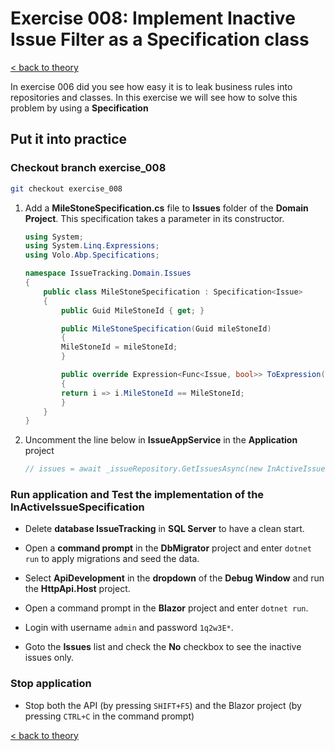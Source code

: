 # Exercise 008: Implement Inactive Issue Filter as a Specification class

[< back to theory](../docs/part3/part3-Implementation-The-Building-Blocks.md#theory_exercise_008)

In exercise 006 did you see how easy it is to leak business rules into repositories and classes. In this exercise we will see how to solve this problem by using a **Specification**

## Put it into practice

### Checkout branch exercise_008

```bash
git checkout exercise_008
```

1. Add a **MileStoneSpecification.cs** file to **Issues** folder of the **Domain Project**. This specification takes a parameter in its constructor.

    ```csharp
    using System;
    using System.Linq.Expressions;
    using Volo.Abp.Specifications;

    namespace IssueTracking.Domain.Issues
    {
        public class MileStoneSpecification : Specification<Issue>
        {
            public Guid MileStoneId { get; }

            public MileStoneSpecification(Guid mileStoneId)
            {
            MileStoneId = mileStoneId;
            }

            public override Expression<Func<Issue, bool>> ToExpression()
            {
            return i => i.MileStoneId == MileStoneId;
            }
        }
    }
    ```



2. Uncomment the line below in **IssueAppService** in the **Application** project

    ```csharp
    // issues = await _issueRepository.GetIssuesAsync(new InActiveIssueSpecification());
    
    ```

### Run application and Test the implementation of the InActiveIssueSpecification

* Delete **database IssueTracking** in **SQL Server** to have a clean start.

* Open a **command prompt** in the **DbMigrator** project and enter `dotnet run` to apply migrations and seed the data.

* Select **ApiDevelopment** in the **dropdown** of the **Debug Window** and run the **HttpApi.Host** project.

* Open a command prompt in the **Blazor** project and enter `dotnet run`.

* Login with username `admin` and password `1q2w3E*`.

* Goto the **Issues** list and check the **No** checkbox to see the inactive issues only.

### Stop application

* Stop both the API (by pressing `SHIFT+F5`) and the Blazor project (by pressing `CTRL+C` in the command prompt)

[< back to theory](../docs/part3/part3-Implementation-The-Building-Blocks.md#theory_exercise_008)

